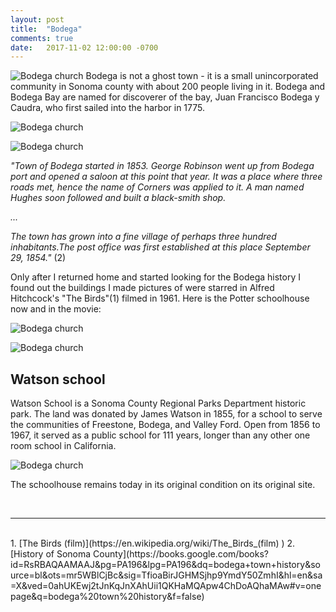 ```yaml
---
layout: post
title:  "Bodega"
comments: true
date:   2017-11-02 12:00:00 -0700
---
```


![Bodega church][bodega1]
Bodega is not a ghost town - it is a small unincorporated community in Sonoma county with about 200 people living in it. Bodega and Bodega Bay are named for discoverer of the bay, Juan Francisco Bodega y Caudra, who first sailed into the harbor in 1775.

![Bodega church][bodega5]

![Bodega church][bodega6]

<i>"Town of Bodega started in 1853. George Robinson went up from Bodega port and opened a saloon at this point that year. It was a place where three roads met, hence the name of Corners was applied to it. A man named Hughes soon followed and built a black-smith shop.

...

The town has grown into a fine village of perhaps three hundred inhabitants.The post office was first established at this place September 29, 1854."</i> (2)

Only after I returned home and started looking for the Bodega history I found out the buildings I made pictures of were starred in Alfred Hitchcock's "The Birds"(1) filmed in 1961. Here is the Potter schoolhouse now and in the movie:

![Bodega church][bodega2]

![Bodega church][bodega3]

<h2>Watson school</h2>

Watson School is a Sonoma County Regional Parks Department historic park.
The land was donated by James Watson in 1855, for a school to serve the communities of Freestone, Bodega, and Valley Ford. Open from 1856 to 1967, it served as a public school for 111 years, longer than any other one room school in California. 

![Bodega church][bodega4]

The schoolhouse remains today in its original condition on its original site.

<br>

***

<br>
1. [The Birds (film)](https://en.wikipedia.org/wiki/The_Birds_(film) )
2. [History of Sonoma County](https://books.google.com/books?id=RsRBAQAAMAAJ&pg=PA196&lpg=PA196&dq=bodega+town+history&source=bl&ots=mr5WBlCjBc&sig=TfioaBirJGHMSjhp9YmdY50ZmhI&hl=en&sa=X&ved=0ahUKEwj2tJnKqJnXAhUii1QKHaMQApw4ChDoAQhaMAw#v=onepage&q=bodega%20town%20history&f=false)


[bodega1]: {{site.url}}/assets/img/02112017-Bodega/02112017-bodega4.jpg "Bodega view"
[bodega2]: {{site.url}}/assets/img/02112017-Bodega/02112017-bodega1.jpg "Bodega view"
[bodega3]: {{site.url}}/assets/img/02112017-Bodega/02112017-bodega2.jpg "Bodega view"
[bodega4]: {{site.url}}/assets/img/02112017-Bodega/02112017-bodega6.jpg "Bodega view"
[bodega5]: {{site.url}}/assets/img/02112017-Bodega/02112017-bodega5.jpg "Bodega view"
[bodega6]: {{site.url}}/assets/img/02112017-Bodega/02112017-bodega3.jpg "Bodega view"


